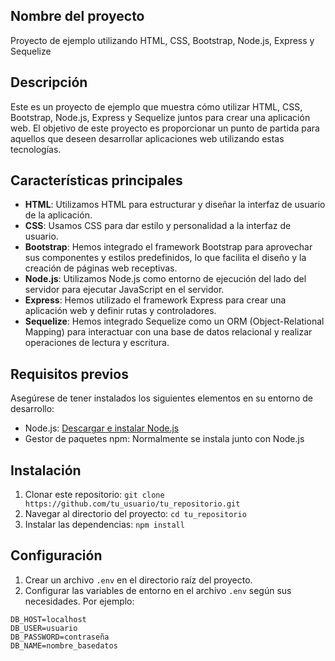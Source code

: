 ## Nombre del proyecto

Proyecto de ejemplo utilizando HTML, CSS, Bootstrap, Node.js, Express y Sequelize

## Descripción

Este es un proyecto de ejemplo que muestra cómo utilizar HTML, CSS, Bootstrap, Node.js, Express y Sequelize juntos para crear una aplicación web. El objetivo de este proyecto es proporcionar un punto de partida para aquellos que deseen desarrollar aplicaciones web utilizando estas tecnologías.

## Características principales

- **HTML**: Utilizamos HTML para estructurar y diseñar la interfaz de usuario de la aplicación.
- **CSS**: Usamos CSS para dar estilo y personalidad a la interfaz de usuario.
- **Bootstrap**: Hemos integrado el framework Bootstrap para aprovechar sus componentes y estilos predefinidos, lo que facilita el diseño y la creación de páginas web receptivas.
- **Node.js**: Utilizamos Node.js como entorno de ejecución del lado del servidor para ejecutar JavaScript en el servidor.
- **Express**: Hemos utilizado el framework Express para crear una aplicación web y definir rutas y controladores.
- **Sequelize**: Hemos integrado Sequelize como un ORM (Object-Relational Mapping) para interactuar con una base de datos relacional y realizar operaciones de lectura y escritura.

## Requisitos previos

Asegúrese de tener instalados los siguientes elementos en su entorno de desarrollo:

- Node.js: [Descargar e instalar Node.js](https://nodejs.org)
- Gestor de paquetes npm: Normalmente se instala junto con Node.js

## Instalación

1. Clonar este repositorio: `git clone https://github.com/tu_usuario/tu_repositorio.git`
2. Navegar al directorio del proyecto: `cd tu_repositorio`
3. Instalar las dependencias: `npm install`

## Configuración

1. Crear un archivo `.env` en el directorio raíz del proyecto.
2. Configurar las variables de entorno en el archivo `.env` según sus necesidades. Por ejemplo:

```
DB_HOST=localhost
DB_USER=usuario
DB_PASSWORD=contraseña
DB_NAME=nombre_basedatos
```

